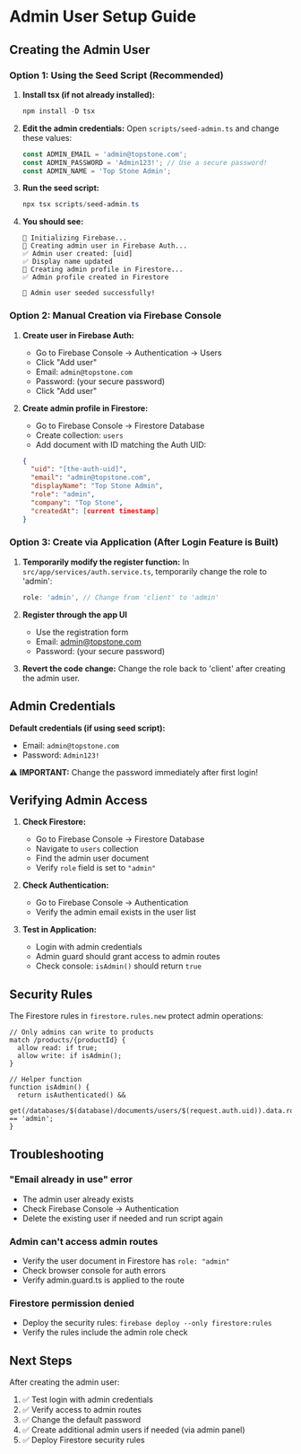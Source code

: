# Admin User Setup Guide

## Creating the Admin User

### Option 1: Using the Seed Script (Recommended)

1. **Install tsx (if not already installed):**
   ```powershell
   npm install -D tsx
   ```

2. **Edit the admin credentials:**
   Open `scripts/seed-admin.ts` and change these values:
   ```typescript
   const ADMIN_EMAIL = 'admin@topstone.com';
   const ADMIN_PASSWORD = 'Admin123!'; // Use a secure password!
   const ADMIN_NAME = 'Top Stone Admin';
   ```

3. **Run the seed script:**
   ```powershell
   npx tsx scripts/seed-admin.ts
   ```

4. **You should see:**
   ```
   🔧 Initializing Firebase...
   👤 Creating admin user in Firebase Auth...
   ✅ Admin user created: [uid]
   ✅ Display name updated
   📝 Creating admin profile in Firestore...
   ✅ Admin profile created in Firestore
   
   🎉 Admin user seeded successfully!
   ```

### Option 2: Manual Creation via Firebase Console

1. **Create user in Firebase Auth:**
   - Go to Firebase Console → Authentication → Users
   - Click "Add user"
   - Email: `admin@topstone.com`
   - Password: (your secure password)
   - Click "Add user"

2. **Create admin profile in Firestore:**
   - Go to Firebase Console → Firestore Database
   - Create collection: `users`
   - Add document with ID matching the Auth UID:
   ```json
   {
     "uid": "[the-auth-uid]",
     "email": "admin@topstone.com",
     "displayName": "Top Stone Admin",
     "role": "admin",
     "company": "Top Stone",
     "createdAt": [current timestamp]
   }
   ```

### Option 3: Create via Application (After Login Feature is Built)

1. **Temporarily modify the register function:**
   In `src/app/services/auth.service.ts`, temporarily change the role to 'admin':
   ```typescript
   role: 'admin', // Change from 'client' to 'admin'
   ```

2. **Register through the app UI**
   - Use the registration form
   - Email: admin@topstone.com
   - Password: (your secure password)

3. **Revert the code change:**
   Change the role back to 'client' after creating the admin user.

## Admin Credentials

**Default credentials (if using seed script):**
- Email: `admin@topstone.com`
- Password: `Admin123!`

⚠️ **IMPORTANT:** Change the password immediately after first login!

## Verifying Admin Access

1. **Check Firestore:**
   - Go to Firebase Console → Firestore Database
   - Navigate to `users` collection
   - Find the admin user document
   - Verify `role` field is set to `"admin"`

2. **Check Authentication:**
   - Go to Firebase Console → Authentication
   - Verify the admin email exists in the user list

3. **Test in Application:**
   - Login with admin credentials
   - Admin guard should grant access to admin routes
   - Check console: `isAdmin()` should return `true`

## Security Rules

The Firestore rules in `firestore.rules.new` protect admin operations:

```
// Only admins can write to products
match /products/{productId} {
  allow read: if true;
  allow write: if isAdmin();
}

// Helper function
function isAdmin() {
  return isAuthenticated() && 
         get(/databases/$(database)/documents/users/$(request.auth.uid)).data.role == 'admin';
}
```

## Troubleshooting

### "Email already in use" error
- The admin user already exists
- Check Firebase Console → Authentication
- Delete the existing user if needed and run script again

### Admin can't access admin routes
- Verify the user document in Firestore has `role: "admin"`
- Check browser console for auth errors
- Verify admin.guard.ts is applied to the route

### Firestore permission denied
- Deploy the security rules: `firebase deploy --only firestore:rules`
- Verify the rules include the admin role check

## Next Steps

After creating the admin user:
1. ✅ Test login with admin credentials
2. ✅ Verify access to admin routes
3. ✅ Change the default password
4. ✅ Create additional admin users if needed (via admin panel)
5. ✅ Deploy Firestore security rules
